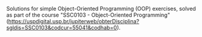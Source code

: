 Solutions for simple Object-Oriented Programming (OOP) exercises, solved as part of the course "SSC0103 - Object-Oriented Programming" (https://uspdigital.usp.br/jupiterweb/obterDisciplina?sgldis=SSC0103&codcur=55041&codhab=0).
